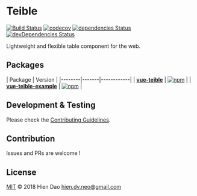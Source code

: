 # Teible
[![Build Status](https://travis-ci.org/hiendv/teible.svg?branch=master)](https://travis-ci.org/hiendv/teible) [![codecov](https://codecov.io/gh/hiendv/teible/branch/master/graph/badge.svg)](https://codecov.io/gh/hiendv/teible) [![dependencies Status](https://david-dm.org/hiendv/teible/status.svg)](https://david-dm.org/hiendv/teible) [![devDependencies Status](https://david-dm.org/hiendv/teible/dev-status.svg)](https://david-dm.org/hiendv/teible?type=dev)

Lightweight and flexible table component for the web.

## Packages
| Package | Version |
|--------|-------|------------|
| **[vue-teible](/packages/vue-teible)** | [![npm](https://img.shields.io/npm/v/vue-teible.svg)](https://www.npmjs.com/package/vue-teible) |
| **[vue-teible-example](/packages/vue-teible-example)** | [![npm](https://img.shields.io/npm/v/vue-teible-example.svg)](https://www.npmjs.com/package/vue-teible-example) |

## Development & Testing
Please check the [Contributing Guidelines](https://github.com/hiendv/teible/blob/master/CONTRIBUTING.md).

## Contribution
Issues and PRs are welcome !

## License
[MIT](./LICENSE) &copy; 2018 Hien Dao <hien.dv.neo@gmail.com>
